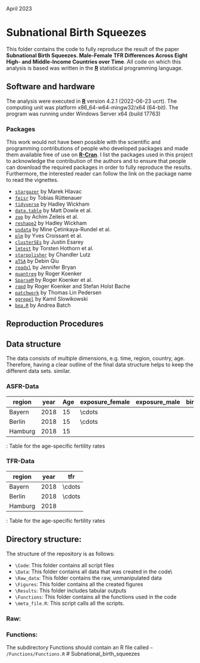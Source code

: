 April 2023

# Subnational Birth Squeezes

This folder contains the code to fully reproduce the result of the paper **Subnational Birth Squeezes. Male-Female TFR Differences Across Eight High- and Middle-Income Countries over Time**. All code on which this analysis is based was written in the [**R**](https://www.r-project.org/) statistical programming language.

## Software and hardware

The analysis were executed in [**R**](https://www.r-project.org/) version 4.2.1 (2022-06-23 ucrt). The computing unit was platform x86_64-w64-mingw32/x64 (64-bit). The program was running under Windows Server x64 (build 17763)

### Packages

This work would not have been possible with the scientific and programming contributions of people who developed packages and made them available free of use on [**R-Cran**](https://cran.r-project.org/). I list the packages used in this project to acknowledge the contribution of the authors and to ensure that people can download the required packages in order to fully reproduce the results. Furthermore, the interested reader can follow the link on the package name to read the vignettes.

-   [`stargazer`](https://cran.r-project.org/web/packages/stargazer/vignettes/stargazer.pdf) by Marek Hlavac
-   [`feisr`](https://cran.r-project.org/web/packages/feisr/index.html) by Tobias Rüttenauer
-   [`tidyverse`](https://cran.r-project.org/web/packages/tidyverse/index.html) by Hadley Wickham
-   [`data.table`](https://cran.r-project.org/web/packages/data.table/index.html) by Matt Dowle et al.
-   [`zoo`](https://cran.r-project.org/web/packages/zoo/index.html) by Achim Zeileis et al.
-   [`reshape2`](https://cran.r-project.org/web/packages/reshape2/index.html) by Hadley Wickham
-   [`usdata`](https://cran.rstudio.com/web/packages/usdata/index.html%3E) by Mine Çetinkaya-Rundel et al.
-   [`plm`](https://cran.r-project.org/web/packages/plm/plm.pdf) by Yves Croissant et al.
-   [`clusterSEs`](https://cran.r-project.org/web/packages/clusterSEs/index.html) by Justin Esarey
-   [`lmtest`](https://cran.r-project.org/web/packages/lmtest/index.html) by Torsten Hothorn et al.
-   [`starpolisher`](https://github.com/ChandlerLutz/starpolishr) by Chandler Lutz
-   [`aTSA`](https://cran.r-project.org/web/packages/aTSA/aTSA.pdf) by Debin Qiu
-   [`readxl`](https://cran.r-project.org/web/packages/readxl/index.html) by Jennifer Bryan
-   [`quantreg`](https://cran.r-project.org/web/packages/quantreg/index.html) by Roger Koenker
-   [`SparseM`](https://cran.r-project.org/web/packages/SparseM/index.html) by Roger Koenker et al.
-   [`rqpd`](https://r-forge.r-project.org/projects/rqpd/) by Roger Koenker and Stefan Holst Bache
-   [`patchwork`](https://cran.r-project.org/web/packages/patchwork/index.html) by Thomas Lin Pedersen
-   [`ggrepel`](https://cran.r-project.org/web/packages/ggrepel/vignettes/ggrepel.html) by Kamil Slowikowski
-   [`bea.R`](https://cran.r-project.org/web/packages/bea.R/bea.R.pdf) by Andrea Batch

## Reproduction Procedures

## Data structure

The data consists of multiple dimensions, e.g. time, region, country, age. Therefore, having a clear outline of the final data structure helps to keep the different data sets. similar.

### ASFR-Data

| region  | year | Age | exposure_female | exposure_male | births_female | births_male | asfr_female | asfr_male |
|---------|------|-----|-----------------|---------------|---------------|-------------|-------------|-----------|
| Bayern  | 2018 | 15  | \cdots          |               |               |             |             |           |
| Berlin  | 2018 | 15  | \cdots          |               |               |             |             |           |
| Hamburg | 2018 | 15  |                 |               |               |             |             |           |

: Table for the age-specific fertility rates

### TFR-Data

| region  | year | tfr    |
|---------|------|--------|
| Bayern  | 2018 | \cdots |
| Berlin  | 2018 | \cdots |
| Hamburg | 2018 |        |

: Table for the age-specific fertility rates

## Directory structure:

The structure of the repository is as follows:

-   `\Code`: This folder contains all script files
-   `\Data`: This folder contains all data that was created in the code\
-   `\Raw_data`: This folder contains the raw, unmanipulated data
-   `\Figures`: This folder contains all the created figures
-   `\Results`: This folder includes tabular outputs
-   `\Functions`: This folder contains all the functions used in the code
-   `\meta_file.R`: This script calls all the scripts.

### Raw:

### Functions:

The subdirectory Functions should contain an R file called `~ /Functions/Functions.R` \# Subnational_birth_squeezes

